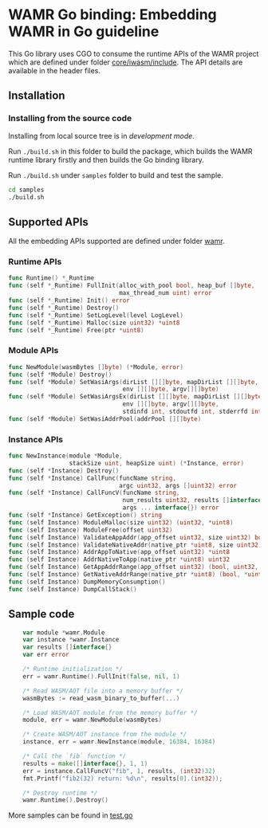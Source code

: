 WAMR Go binding: Embedding WAMR in Go guideline
===============================================

This Go library uses CGO to consume the runtime APIs of the WAMR project which are defined under folder [core/iwasm/include](../../core/iwasm/include). The API details are available in the header files.

## Installation

### Installing from the source code

Installing from local source tree is in _development mode_.

Run `./build.sh` in this folder to build the package, which builds the WAMR runtime library firstly and then builds the Go binding library.

Run `./build.sh` under `samples` folder to build and test the sample.

```bash
cd samples
./build.sh
```

## Supported APIs

All the embedding APIs supported are defined under folder [wamr](./wamr).

### Runtime APIs

```Go
func Runtime() *_Runtime
func (self *_Runtime) FullInit(alloc_with_pool bool, heap_buf []byte,
                               max_thread_num uint) error
func (self *_Runtime) Init() error
func (self *_Runtime) Destroy()
func (self *_Runtime) SetLogLevel(level LogLevel)
func (self *_Runtime) Malloc(size uint32) *uint8
func (self *_Runtime) Free(ptr *uint8)
```

### Module APIs

```Go
func NewModule(wasmBytes []byte) (*Module, error)
func (self *Module) Destroy()
func (self *Module) SetWasiArgs(dirList [][]byte, mapDirList [][]byte,
                                env [][]byte, argv[][]byte)
func (self *Module) SetWasiArgsEx(dirList [][]byte, mapDirList [][]byte,
                                env [][]byte, argv[][]byte,
                                stdinfd int, stdoutfd int, stderrfd int)
func (self *Module) SetWasiAddrPool(addrPool [][]byte)
```

### Instance APIs

```Go
func NewInstance(module *Module,
                 stackSize uint, heapSize uint) (*Instance, error)
func (self *Instance) Destroy()
func (self *Instance) CallFunc(funcName string,
                               argc uint32, args []uint32) error
func (self *Instance) CallFuncV(funcName string,
                                num_results uint32, results []interface{},
                                args ... interface{}) error
func (self *Instance) GetException() string
func (self Instance) ModuleMalloc(size uint32) (uint32, *uint8)
func (self Instance) ModuleFree(offset uint32)
func (self Instance) ValidateAppAddr(app_offset uint32, size uint32) bool
func (self Instance) ValidateNativeAddr(native_ptr *uint8, size uint32) bool
func (self Instance) AddrAppToNative(app_offset uint32) *uint8
func (self Instance) AddrNativeToApp(native_ptr *uint8) uint32
func (self Instance) GetAppAddrRange(app_offset uint32) (bool, uint32, uint32)
func (self Instance) GetNativeAddrRange(native_ptr *uint8) (bool, *uint8, *uint8)
func (self Instance) DumpMemoryConsumption()
func (self Instance) DumpCallStack()
```

## Sample code

```Go
    var module *wamr.Module
    var instance *wamr.Instance
    var results []interface{}
    var err error

    /* Runtime initialization */
    err = wamr.Runtime().FullInit(false, nil, 1)

    /* Read WASM/AOT file into a memory buffer */
    wasmBytes := read_wasm_binary_to_buffer(...)

    /* Load WASM/AOT module from the memory buffer */
    module, err = wamr.NewModule(wasmBytes)

    /* Create WASM/AOT instance from the module */
    instance, err = wamr.NewInstance(module, 16384, 16384)

    /* Call the `fib` function */
    results = make([]interface{}, 1, 1)
    err = instance.CallFuncV("fib", 1, results, (int32)32)
    fmt.Printf("fib2(32) return: %d\n", results[0].(int32));

    /* Destroy runtime */
    wamr.Runtime().Destroy()
```

More samples can be found in [test.go](./samples/test.go)
